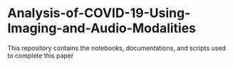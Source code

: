 # Analysis-of-COVID-19-Using-Imaging-and-Audio-Modalities
This repository contains the notebooks, documentations, and scripts used to complete this paper
